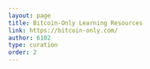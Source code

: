```yaml
---
layout: page
title: Bitcoin-Only Learning Resources
link: https://bitcoin-only.com/
author: 6102
type: curation
order: 2
---
```

